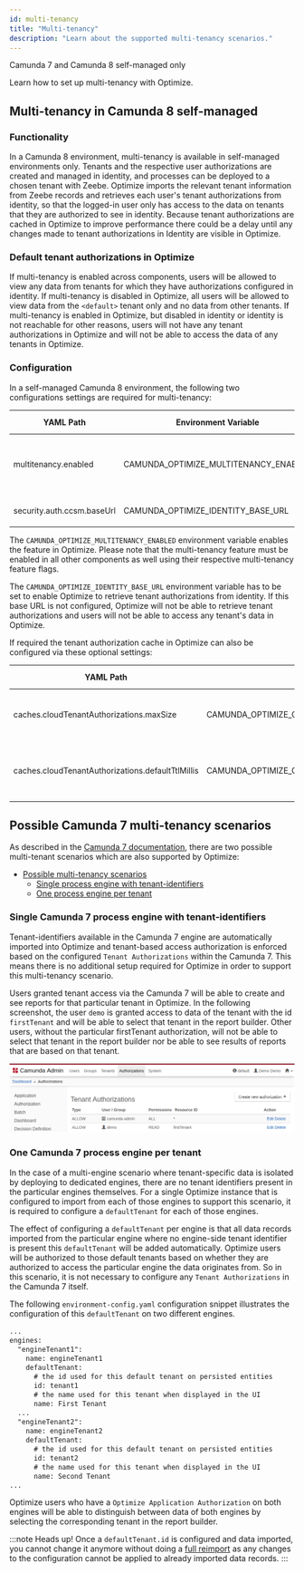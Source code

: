 ```yaml
---
id: multi-tenancy
title: "Multi-tenancy"
description: "Learn about the supported multi-tenancy scenarios."
---
```


<span class="badge badge--platform">Camunda 7 and Camunda 8 self-managed only</span>

Learn how to set up multi-tenancy with Optimize.

## Multi-tenancy in Camunda 8 self-managed

### Functionality

In a Camunda 8 environment, multi-tenancy is available in self-managed environments only. Tenants and the respective user authorizations are created and managed in identity, and processes can be deployed to a chosen tenant with Zeebe. Optimize imports the relevant tenant information from Zeebe records and retrieves each user's tenant authorizations from identity, so that the logged-in user only has access to the data on tenants that they are authorized to see in identity. Because tenant authorizations are cached in Optimize to improve performance there could be a delay until any changes made to tenant authorizations in Identity are visible in Optimize.

### Default tenant authorizations in Optimize

If multi-tenancy is enabled across components, users will be allowed to view any data from tenants for which they have authorizations configured in identity.
If multi-tenancy is disabled in Optimize, all users will be allowed to view data from the `<default>` tenant only and no data from other tenants.
If multi-tenancy is enabled in Optimize, but disabled in identity or identity is not reachable for other reasons, users will not have any tenant authorizations in Optimize and will not be able to access the data of any tenants in Optimize.

### Configuration

In a self-managed Camunda 8 environment, the following two configurations settings are required for multi-tenancy:

| YAML Path                  | Environment Variable                  | Default Value | Description                                              |
| -------------------------- | ------------------------------------- | ------------- | -------------------------------------------------------- |
| multitenancy.enabled       | CAMUNDA_OPTIMIZE_MULTITENANCY_ENABLED | false         | Enables the Camunda 8 multi-tenancy feature in Optimize. |
| security.auth.ccsm.baseUrl | CAMUNDA_OPTIMIZE_IDENTITY_BASE_URL    | null          | The base URL of identity.                                |

The `CAMUNDA_OPTIMIZE_MULTITENANCY_ENABLED` environment variable enables the feature in Optimize. Please note that the multi-tenancy feature must be enabled in all other components as well using their respective multi-tenancy feature flags.

The `CAMUNDA_OPTIMIZE_IDENTITY_BASE_URL` environment variable has to be set to enable Optimize to retrieve tenant authorizations from identity. If this base URL is not configured, Optimize will not be able to retrieve tenant authorizations and users will not be able to access any tenant's data in Optimize.

If required the tenant authorization cache in Optimize can also be configured via these optional settings:

| YAML Path                                         | Environment Variable                                                           | Default Value | Description                                                        |
| ------------------------------------------------- | ------------------------------------------------------------------------------ | ------------- | ------------------------------------------------------------------ |
| caches.cloudTenantAuthorizations.maxSize          | CAMUNDA_OPTIMIZE_CACHES_CLOUD_TENANT_AUTHORIZATIONS_MAX_SIZE                   | 10000         | The maximum size of the C8 tenant authorizations cache.            |
| caches.cloudTenantAuthorizations.defaultTtlMillis | CAMUNDA_OPTIMIZE_CACHES_CLOUD_TENANT_AUTHORIZATIONS_MIN_FETCH_INTERVAL_SECONDS | 300000        | The time in milliseconds the tenant authorizations will be cached. |

## Possible Camunda 7 multi-tenancy scenarios

As described in the [Camunda 7 documentation](https://docs.camunda.org/manual/latest/user-guide/process-engine/multi-tenancy/), there are two possible multi-tenant scenarios which are also supported by Optimize:

- [Possible multi-tenancy scenarios](#possible-camunda-7-multi-tenancy-scenarios)
  - [Single process engine with tenant-identifiers](#single-camunda-7-process-engine-with-tenant-identifiers)
  - [One process engine per tenant](#one-camunda-7-process-engine-per-tenant)

### Single Camunda 7 process engine with tenant-identifiers

Tenant-identifiers available in the Camunda 7 engine are automatically imported into Optimize and tenant-based access authorization is enforced based on the configured `Tenant Authorizations` within the Camunda 7. This means there is no additional setup required for Optimize in order to support this multi-tenancy scenario.

Users granted tenant access via the Camunda 7 will be able to create and see reports for that particular tenant in Optimize. In the following screenshot, the user `demo` is granted access to data of the tenant with the id `firstTenant` and will be able to select that tenant in the report builder. Other users, without the particular firstTenant authorization, will not be able to select that tenant in the report builder nor be able to see results of reports that are based on that tenant.

![Tenant Authorization](img/admin-tenant-authorization.png)

### One Camunda 7 process engine per tenant

In the case of a multi-engine scenario where tenant-specific data is isolated by deploying to dedicated engines, there are no tenant identifiers present in the particular engines themselves. For a single Optimize instance that is configured to import from each of those engines to support this scenario, it is required to configure a `defaultTenant` for each of those engines.

The effect of configuring a `defaultTenant` per engine is that all data records imported from the particular engine where no engine-side tenant identifier is present this `defaultTenant` will be added automatically. Optimize users will be authorized to those default tenants based on whether they are authorized to access the particular engine the data originates from. So in this scenario, it is not necessary to configure any `Tenant Authorizations` in the Camunda 7 itself.

The following `environment-config.yaml` configuration snippet illustrates the configuration of this `defaultTenant` on two different engines.

```
...
engines:
  "engineTenant1":
    name: engineTenant1
    defaultTenant:
      # the id used for this default tenant on persisted entities
      id: tenant1
      # the name used for this tenant when displayed in the UI
      name: First Tenant
  ...
  "engineTenant2":
    name: engineTenant2
    defaultTenant:
      # the id used for this default tenant on persisted entities
      id: tenant2
      # the name used for this tenant when displayed in the UI
      name: Second Tenant
...
```

Optimize users who have a `Optimize Application Authorization` on both engines will be able to distinguish between data of both engines by selecting the corresponding tenant in the report builder.

:::note Heads up!
Once a `defaultTenant.id` is configured and data imported, you cannot change it anymore without doing a [full reimport](./../migration-update/instructions.md/#force-reimport-of-engine-data-in-optimize) as any changes to the configuration cannot be applied to already imported data records.
:::

